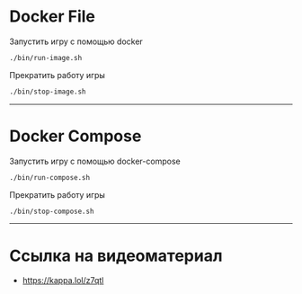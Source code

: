 # Docker File
Запустить игру с помощью docker
```bash
./bin/run-image.sh
```

Прекратить работу игры
```bash
./bin/stop-image.sh
```

---

# Docker Compose
Запустить игру с помощью docker-compose
```bash
./bin/run-compose.sh
```

Прекратить работу игры
```bash
./bin/stop-compose.sh
```
---
# Ссылка на видеоматериал
- https://kappa.lol/z7qtl